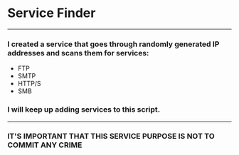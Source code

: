 # Service Finder
___

### I created a service that goes through randomly generated IP addresses and scans them for services:

<ul>
    <li>FTP</li>
    <li>SMTP</li>
    <li>HTTP/S</li>
    <li>SMB</li>
</ul>

### I will keep up adding services to this script.

___
### IT'S IMPORTANT THAT THIS SERVICE PURPOSE IS NOT TO COMMIT ANY CRIME 